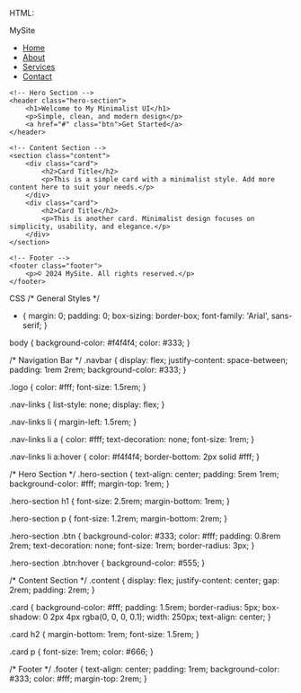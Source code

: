 HTML:
<!DOCTYPE html>
<html lang="en">
<head>
    <meta charset="UTF-8">
    <meta name="viewport" content="width=device-width, initial-scale=1.0">
    <meta http-equiv="X-UA-Compatible" content="ie=edge">
    <title>Minimalist UI</title>
    <link rel="stylesheet" href="styles.css">
</head>
<body>
    <!-- Navigation Bar -->
    <nav class="navbar">
        <div class="logo">MySite</div>
        <ul class="nav-links">
            <li><a href="#">Home</a></li>
            <li><a href="#">About</a></li>
            <li><a href="#">Services</a></li>
            <li><a href="#">Contact</a></li>
        </ul>
    </nav>

    <!-- Hero Section -->
    <header class="hero-section">
        <h1>Welcome to My Minimalist UI</h1>
        <p>Simple, clean, and modern design</p>
        <a href="#" class="btn">Get Started</a>
    </header>

    <!-- Content Section -->
    <section class="content">
        <div class="card">
            <h2>Card Title</h2>
            <p>This is a simple card with a minimalist style. Add more content here to suit your needs.</p>
        </div>
        <div class="card">
            <h2>Card Title</h2>
            <p>This is another card. Minimalist design focuses on simplicity, usability, and elegance.</p>
        </div>
    </section>

    <!-- Footer -->
    <footer class="footer">
        <p>© 2024 MySite. All rights reserved.</p>
    </footer>
</body>
</html>

CSS
/* General Styles */
* {
    margin: 0;
    padding: 0;
    box-sizing: border-box;
    font-family: 'Arial', sans-serif;
}

body {
    background-color: #f4f4f4;
    color: #333;
}

/* Navigation Bar */
.navbar {
    display: flex;
    justify-content: space-between;
    padding: 1rem 2rem;
    background-color: #333;
}

.logo {
    color: #fff;
    font-size: 1.5rem;
}

.nav-links {
    list-style: none;
    display: flex;
}

.nav-links li {
    margin-left: 1.5rem;
}

.nav-links li a {
    color: #fff;
    text-decoration: none;
    font-size: 1rem;
}

.nav-links li a:hover {
    color: #f4f4f4;
    border-bottom: 2px solid #fff;
}

/* Hero Section */
.hero-section {
    text-align: center;
    padding: 5rem 1rem;
    background-color: #fff;
    margin-top: 1rem;
}

.hero-section h1 {
    font-size: 2.5rem;
    margin-bottom: 1rem;
}

.hero-section p {
    font-size: 1.2rem;
    margin-bottom: 2rem;
}

.hero-section .btn {
    background-color: #333;
    color: #fff;
    padding: 0.8rem 2rem;
    text-decoration: none;
    font-size: 1rem;
    border-radius: 3px;
}

.hero-section .btn:hover {
    background-color: #555;
}

/* Content Section */
.content {
    display: flex;
    justify-content: center;
    gap: 2rem;
    padding: 2rem;
}

.card {
    background-color: #fff;
    padding: 1.5rem;
    border-radius: 5px;
    box-shadow: 0 2px 4px rgba(0, 0, 0, 0.1);
    width: 250px;
    text-align: center;
}

.card h2 {
    margin-bottom: 1rem;
    font-size: 1.5rem;
}

.card p {
    font-size: 1rem;
    color: #666;
}

/* Footer */
.footer {
    text-align: center;
    padding: 1rem;
    background-color: #333;
    color: #fff;
    margin-top: 2rem;
}
